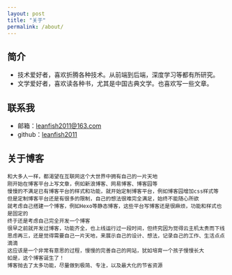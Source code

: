 ```yaml
---
layout: post
title: "关于"
permalink: /about/
---
```


## 简介
- 技术爱好者，喜欢折腾各种技术。从前端到后端，深度学习等都有所研究。
- 文学爱好者，喜欢读各种书，尤其是中国古典文学。也喜欢写一些文章。

## 联系我
- 邮箱：leanfish2011@163.com
- github：[leanfish2011](https://github.com/leanfish2011/)

## 关于博客
    和大多人一样，都渴望在互联网这个大世界中拥有自己的一片天地  
    刚开始在博客平台上写文章，例如新浪博客、网易博客、博客园等  
    慢慢的不满足已有博客平台的样式和功能，就开始定制博客平台，例如博客园增加css样式等  
    但是定制博客平台还是有很多的限制，自己的想法很难完全满足，始终不能随心所欲  
    就考虑自己搭建一个博客，例如Hexo等静态博客，这些平台写博客还是很麻烦，功能和样式也是固定的  
    终于还是考虑自己完全开发一个博客  
    很早之前就开发过博客，功能齐全，也上线运行过一段时间，但终究因为觉得云主机太贵而下线  
    思虑再三，还是觉得需要自己一片天地，来展示自己的设计、想法，记录自己的工作、生活点点滴滴  
    这应该是一个非常有意思的过程，慢慢的完善自己的网站，犹如培育一个孩子慢慢长大  
    如是，这个博客诞生了！  
    博客抛去了太多功能，尽量做到极简、专注，以及最大化的节省资源